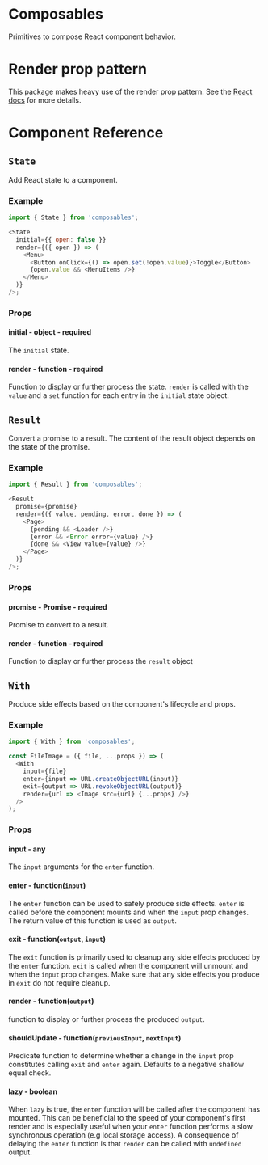 # Composables

Primitives to compose React component behavior.

# Render prop pattern

This package makes heavy use of the render prop pattern. See the
[React docs](https://reactjs.org/docs/render-props.html) for more details.

# Component Reference

## `State`

Add React state to a component.

### Example

```js
import { State } from 'composables';

<State
  initial={{ open: false }}
  render={({ open }) => (
    <Menu>
      <Button onClick={() => open.set(!open.value)}>Toggle</Button>
      {open.value && <MenuItems />}
    </Menu>
  )}
/>;
```

### Props

#### initial - object - required

The `initial` state.

#### render - function - required

Function to display or further process the state. `render` is called with
the `value` and a `set` function for each entry in the `initial` state object.

## `Result`

Convert a promise to a result. The content of the result object depends on the
state of the promise.

### Example

```js
import { Result } from 'composables';

<Result
  promise={promise}
  render={({ value, pending, error, done }) => (
    <Page>
      {pending && <Loader />}
      {error && <Error error={value} />}
      {done && <View value={value} />}
    </Page>
  )}
/>;
```

### Props

#### promise - Promise - required

Promise to convert to a result.

#### render - function - required

Function to display or further process the `result` object

## `With`

Produce side effects based on the component's lifecycle and props.

### Example

```js
import { With } from 'composables';

const FileImage = ({ file, ...props }) => (
  <With
    input={file}
    enter={input => URL.createObjectURL(input)}
    exit={output => URL.revokeObjectURL(output)}
    render={url => <Image src={url} {...props} />}
  />
);
```

### Props

#### input - any

The `input` arguments for the `enter` function.

#### enter - function(`input`)

The `enter` function can be used to safely produce side effects. `enter` is
called before the component mounts and when the `input` prop changes. The return
value of this function is used as `output`.

#### exit - function(`output`, `input`)

The `exit` function is primarily used to cleanup any side effects produced by
the `enter` function. `exit` is called when the component will unmount and when
the `input` prop changes. Make sure that any side effects you produce in `exit`
do not require cleanup.

#### render - function(`output`)

function to display or further process the produced `output`.

#### shouldUpdate - function(`previousInput`, `nextInput`)

Predicate function to determine whether a change in the `input` prop constitutes
calling `exit` and `enter` again. Defaults to a negative shallow equal check.

#### lazy - boolean

When `lazy` is true, the `enter` function will be called after the component has
mounted. This can be beneficial to the speed of your component's first render
and is especially useful when your `enter` function performs a slow synchronous
operation (e.g local storage access). A consequence of delaying the `enter`
function is that `render` can be called with `undefined` output.
